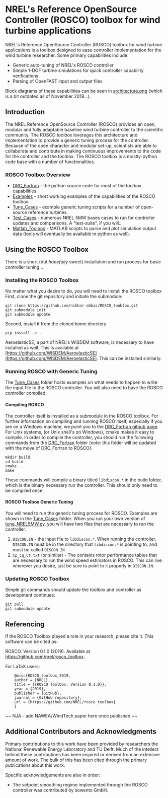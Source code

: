 # NREL's Reference OpenSource Controller (ROSCO) toolbox for wind turbine applications
NREL's Reference OpenSource Controller (ROSCO) toolbox for wind turbine applications is a toolbox designed to ease controller implementation for the wind turbine researcher. Some primary capabilities include:
* Generic auto-tuning of NREL's ROSCO controller
* Simple 1-DOF turbine simulations for quick controller capability verifications
* Parsing of OpenFAST input and output files

Block diagrams of these capabilities can be seen in [architecture.png](architecture.png) (which is a bit outdated as of November 2019...).

## Introduction
The NREL Reference OpenSource Controller (ROSCO) provides an open, modular and fully adaptable baseline wind turbine controller to the scientific community. The ROSCO toolbox leverages this architecture and implementation to provide a generic tuning process for the controller. Because of the open character and modular set-up, scientists are able to collaborate and contribute in making continuous improvements to the code for the controller and the toolbox. The ROSCO toolbox is a mostly-python code base with a number of functionalities.

### ROSCO Toolbox Overview
* [DRC_Fortran](DRC_Fortran) - the python source code for most of the toolbox capabilities.
* [Examples](Examples) - short working examples of the capabilities of the ROSCO toolbox. 
* [Tune_Cases](Tune_Cases) - example generic tuning scripts for a number of open-source reference turbines.
* [Test_Cases](Test_Cases) - numerous NREL 5MW bases cases to run for controller updates and comparisons. A "test-suite", if you will...
* [Matlab_Toolbox](Matlab_Toolbox) - MATLAB scripts to parse and plot simulation output data (tools will eventually be available in python as well).

## Using the ROSCO Toolbox
There is a short (but _hopefully_ sweet) installation and run process for basic controller tuning...

### Installing the ROSCO Toolbox
No matter what you desire to do, you will need to install the ROSCO toolbox
First, clone the git repository and initiate the submodule:
``` 
git clone https://github.com/nikhar-abbas/ROSCO_tooblox.git
git submodule init
git submodule update
```
Second, install it from the cloned home directory
```
pip install -e .
```
AeroelasticSE, a part of NREL's WISDEM software, is necessary to have installed as well. This is available at [https://github.com/WISDEM/AeroelasticSE](https://github.com/WISDEM/AeroelasticSE). This can be installed similarly.

### Running ROSCO with Generic Tuning
The [Tune_Cases](Tune_Cases) folder hosts examples on what needs to happen to write the input file to the ROSCO controller. You will also need to have the ROSCO controller compiled. 

#### Compiling ROSCO
The controller itself is installed as a submodule in the ROSCO toolbox. For further information on compiling and running ROSCO itself, especially if you are on a Windows machine, we point you to the [DRC_Fortran github page](https://github.com/nikhar-abbas/DRC_Fortran/tree/develop). For Unix systems, (or Unix shell's on Windows), cmake makes it easy to compile. In order to compile the controller, you should run the following commands from the [DRC_Fortran](DRC_Fortran) folder (note: this folder will be updated with the move of DRC_Fortran to ROSCO).
```
mkdir build
cd build
cmake ..
make
```
These commands will compile a binary titled `libdiscon.*` in the build folder, which is the binary necessary run the controller. This should only need to be compiled once. 

#### ROSCO Toolbox Generic Tuning
You will need to run the generic tuning process for ROSCO. Examples are shown in the [Tune_Cases](Tune_Cases) folder. When you run your own version of [tune_NREL5MW.py](Tune_Cases/tune_NREL5MW.py), you will have two files that are necessary to run the controller. 
1. `DISCON.IN` - the input file to `libdiscon.*`. When running the controller, `DISCON.IN` must be in the directory that `libdiscon.*` is pointing to, and must be called `DISCON.IN`
2. `Cp_Cq_Ct.txt` (or similar) - The contains rotor performance tables that are necessary to run the wind speed estimators in ROSCO. This can live wherever you desire, just be sure to point to it properly in `DISCON.IN`.

### Updating ROSCO Toolbox
Simple git commands should update the toolbox and controller as development continues:
```
git pull
git submodule update 
```

## Referencing
If the ROSCO Toolbox played a role in your research, please cite it. This software can be
cited as:

   ROSCO. Version 0.1.0 (2019). Available at https://github.com/nrel/rosco_toolbox.

For LaTeX users:

```
    @misc{ROSCO_toolbox_2019,
    author = {NREL},
    title = {{ROSCO Toolbox. Version 0.1.0}},
    year = {2019},
    publisher = {GitHub},
    journal = {GitHub repository},
    url = {https://github.com/NREL/rosco_toolbox}
    }
```

~~ NJA - add NAWEA/WindTech paper here once published ~~

## Additional Contributors and Acknowledgments
Primary contributions to this work have been provided by researchers the National Renewable Energy Laboratory and TU Delft. Much of the intellect behind these contributions has been inspired or derived from an extensive amount of work. The bulk of this has been cited through the primary publications about this work. 

Specific acknowledgements are also in order:
* The setpoint smoothing regime implemented through the ROSCO controller was contributed by sowento GmbH. 